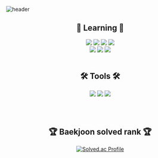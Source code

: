 ![header](https://capsule-render.vercel.app/api?type=waving&color=gradient&height=200&section=header&text=Hi!&fontSize=90)

<div align=center>


## 🌱 Learning 🌱
<img src="https://img.shields.io/badge/python-3776AB?style=flat&logo=python&logoColor=white"/>
<img src="https://img.shields.io/badge/C++-00599C?style=flat&logo=cplusplus&logoColor=white"/>
<img src="https://img.shields.io/badge/Java-007396?style=flat&logo=Java&logoColor=white">
<img src="https://img.shields.io/badge/JavaScript-F7DF1E?style=flat&logo=JavaScript&logoColor=white">
<br>
<img src="https://img.shields.io/badge/React-61DAFB?style=flat&logo=React&logoColor=white"/>
<img src="https://img.shields.io/badge/PostgreSQL-4169E1?style=flat&logo=PostgreSQL&logoColor=white"/>
<img src="https://img.shields.io/badge/Spring-6DB33F?style=flat&logo=Spring&logoColor=white"/>											    
<br><br>

## 🛠️ Tools 🛠️
<img src="https://img.shields.io/badge/Visual%20Studio%20Code-007ACC?style=flat&logo=VisualStudioCode&logoColor=white" />
<img src="https://img.shields.io/badge/IntelliJ IDEA-000000?style=flat&logo=IntelliJIDEA&logoColor=white"/>
<img src="https://img.shields.io/badge/GitHub-181717?style=flat&logo=GitHub&logoColor=white"/>
	
<br><br>
	
## 🏆 Baekjoon solved rank 🏆
<!-- <img src="https://github-readme-stats.vercel.app/api?username=jeheonee&show_icons=true">	 -->
	
[![Solved.ac Profile](http://mazassumnida.wtf/api/v2/generate_badge?boj=jeheon12)](https://solved.ac/jeheon12)
</div>




<!--
**jeheonee/jeheonee** is a ✨ _special_ ✨ repository because its `README.md` (this file) appears on your GitHub profile.

Here are some ideas to get you started:

- 🔭 I’m currently working on ...
- 🌱 I’m currently learning ...
- 👯 I’m looking to collaborate on ...
- 🤔 I’m looking for help with ...
- 💬 Ask me about ...
- 📫 How to reach me: ...
- 😄 Pronouns: ...
- ⚡ Fun fact: ...
-->

